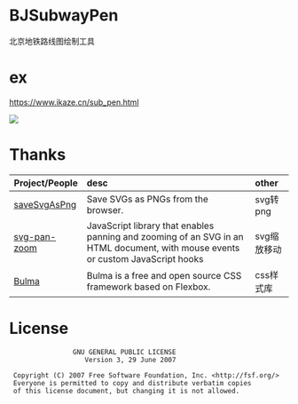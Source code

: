 # BJSubwayPen
北京地铁路线图绘制工具

# ex
https://www.ikaze.cn/sub_pen.html  

<img src="https://github.com/gojuukaze/BJSubwayPen/blob/master/img1.png?raw=true">

# Thanks
| Project/People | desc           | other  | 
| ------------- |:-------------|:-----| 
| [saveSvgAsPng](https://github.com/exupero/saveSvgAsPng) | Save SVGs as PNGs from the browser. | svg转png | 
| [svg-pan-zoom](https://github.com/ariutta/svg-pan-zoom) | JavaScript library that enables panning and zooming of an SVG in an HTML document, with mouse events or custom JavaScript hooks |  svg缩放移动 | 
| [Bulma](https://bulma.io/) | Bulma is a free and open source CSS framework based on Flexbox. |  css样式库 | 

# License
 
                    GNU GENERAL PUBLIC LICENSE
                       Version 3, 29 June 2007

     Copyright (C) 2007 Free Software Foundation, Inc. <http://fsf.org/>
     Everyone is permitted to copy and distribute verbatim copies
     of this license document, but changing it is not allowed.
